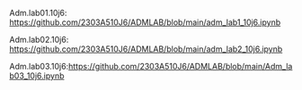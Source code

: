 Adm.lab01.10j6: https://github.com/2303A510J6/ADMLAB/blob/main/adm_lab1_10j6.ipynb

Adm.lab02.10j6: https://github.com/2303A510J6/ADMLAB/blob/main/adm_lab2_10j6.ipynb

Adm.lab03.10j6:https://github.com/2303A510J6/ADMLAB/blob/main/Adm_lab03_10j6.ipynb
